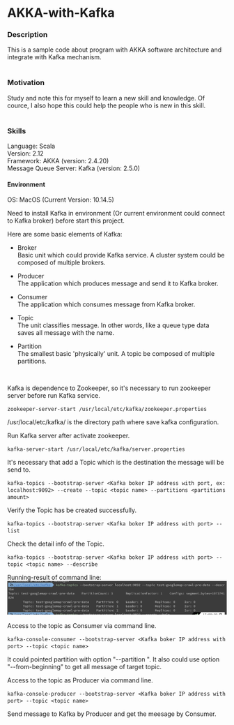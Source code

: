 # AKKA-with-Kafka


### Description
This is a sample code about program with AKKA software architecture and integrate with Kafka mechanism. <br>
<br>

### Motivation
Study and note this for myself to learn a new skill and knowledge. Of cource, I also hope this could help the people who is new in this skill. <br>
<br>

### Skills
Language: Scala <br>
Version: 2.12 <br>
Framework: AKKA (version: 2.4.20) <br>
Message Queue Server: Kafka (version: 2.5.0) <br>

#### Environment
OS: MacOS (Current Version: 10.14.5)
<br>


Need to install Kafka in environment (Or current environment could connect to Kafka broker) before start this project. <br>

Here are some basic elements of Kafka: <br>
* Broker <br>
Basic unit which could provide Kafka service. A cluster system could be composed of multiple brokers.

* Producer <br>
The application which produces message and send it to Kafka broker.

* Consumer <br>
The application which consumes message from Kafka broker.

* Topic <br>
The unit classifies message. In other words, like a queue type data saves all message with the name.

* Partition <br>
The smallest basic \'physically\' unit. A topic be composed of multiple partitions.

<br>

Kafka is dependence to Zookeeper, so it's necessary to run zookeeper server before run Kafka service. <br>

    zookeeper-server-start /usr/local/etc/kafka/zookeeper.properties

/usr/local/etc/kafka/ is the directory path where save kafka configuration.

Run Kafka server after activate zookeeper. <br>

    kafka-server-start /usr/local/etc/kafka/server.properties

It's necessary that add a Topic which is the destination the message will be send to. <br>

    kafka-topics --bootstrap-server <Kafka boker IP address with port, ex: localhost:9092> --create --topic <topic name> --partitions <partitions amount>

Verify the Topic has be created successfully. <br>
    
    kafka-topics --bootstrap-server <Kafka boker IP address with port> --list

Check the detail info of the Topic. <br>

    kafka-topics --bootstrap-server <Kafka boker IP address with port> --topic <topic name> --describe

Running-result of command line: <br>
![](https://github.com/Chisanan232/AKKA-with-Kafka/raw/master/docs/imgs/kafka-topics-describe.png)

Access to the topic as Consumer via command line. <br>

    kafka-console-consumer --bootstrap-server <Kafka boker IP address with port> --topic <topic name>

It could pointed partition with option "--partition <partition number>". It also could use option "--from-beginning" to get all message of target topic. <br>

Access to the topic as Producer via command line. <br>

    kafka-console-producer --bootstrap-server <Kafka boker IP address with port> --topic <topic name>

Send message to Kafka by Producer and get the meesage by Consumer. <br>


